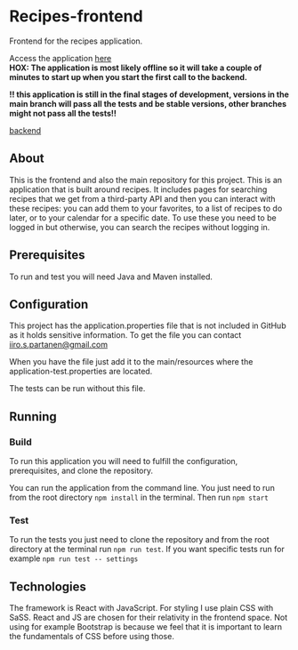 # Recipes-frontend
Frontend for the recipes application.

Access the application [here](https://recipes-frontend-seven.vercel.app)
<br />
**HOX: The application is most likely offline so it will take a couple of minutes to start up when you start the first call to the backend.**

**!! this application is still in the final stages of development, versions in the main branch will pass all the tests and be stable versions, other branches might not pass all the tests!!**

[backend](https://github.com/nnross/recipes-backend)

## About
This is the frontend and also the main repository for this project. This is an application that is built around recipes. It includes pages for searching recipes that we get from a third-party API and then you can interact with these recipes: you can add them to your favorites, to a list of recipes to do later, or to your calendar for a specific date. To use these you need to be logged in but otherwise, you can search the recipes without logging in.

## Prerequisites
To run and test you will need Java and Maven installed.

## Configuration
This project has the application.properties file that is not included in GitHub as it holds sensitive information.
To get the file you can contact iiro.s.partanen@gmail.com

When you have the file just add it to the main/resources where the application-test.properties are located.

The tests can be run without this file.

## Running
### Build
To run this application you will need to fulfill the configuration, prerequisites, and clone the repository.

You can run the application from the command line. You just need to run from the root directory `npm install` in the terminal. Then run `npm start`
### Test
To run the tests you just need to clone the repository and from the root directory at the terminal run `npm run test`. If you want specific tests run for example `npm run test -- settings`

## Technologies
The framework is React with JavaScript. For styling I use plain CSS with SaSS. React and JS are chosen for their relativity in the frontend space. Not using for example Bootstrap is because we feel that it is important to learn the fundamentals of CSS before using those.
